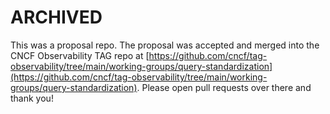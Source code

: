 # ARCHIVED

This was a proposal repo. The proposal was accepted and merged into the CNCF Observability TAG repo at
[https://github.com/cncf/tag-observability/tree/main/working-groups/query-standardization](https://github.com/cncf/tag-observability/tree/main/working-groups/query-standardization). Please open pull requests over there and thank you!
